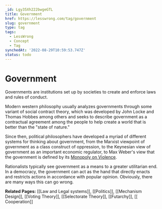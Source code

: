 ```yaml
---
_id: Lgy35Xh222bwgeGTL
title: Government
href: https://lesswrong.com/tag/government
slug: government
type: tag
tags:
  - LessWrong
  - Concept
  - Tag
synchedAt: '2022-08-29T10:59:53.747Z'
status: todo
---
```


# Government

Governments are institutions set up by societies to create and enforce laws and rules of conduct.

Modern western philosophy usually analyzes governments through some variant of social contract theory, which was developed by John Locke and Thomas Hobbes among others and seeks to describe government as a contractual agreement among the people to help create a world that is better than the "state of nature."

Since then, political philosophers have developed a myriad of different systems for thinking about government, from the Marxist viewpoint of government as a class construct of oppression, to the Keynesian view of government as an important economic regulator, to Max Weber's view that the government is defined by its [Monopoly on Violence](https://en.wikipedia.org/wiki/Monopoly_on_violence).

Rationalists typically see government as a means to a greater utilitarian end. In a democracy, the government can act as the hand that directly enacts and restricts actions in accordance with popular opinion. Obviously, there are many ways this can go wrong.

**Related Pages:** [[Law and Legal systems]], [[Politics]], [[Mechanism Design]], [[Voting Theory]], [[Selectorate Theory]], [[Futarchy]], [[ Cooperation]]
